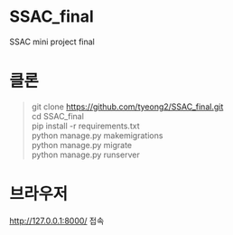 # SSAC_final
SSAC mini project final

# 클론
> git clone https://github.com/tyeong2/SSAC_final.git  
> cd SSAC_final  
> pip install -r requirements.txt  
> python manage.py makemigrations  
> python manage.py migrate  
> python manage.py runserver  


# 브라우저
http://127.0.0.1:8000/
접속
